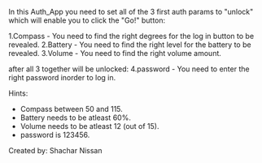 In this Auth_App you need to set all of the 3 first auth params to "unlock" which will enable you to click the "Go!" button:

1.Compass - You need to find the right degrees for the log in button to be revealed.
2.Battery - You need to find the right level for the battery to be revealed.
3.Volume - You need to find the right volume amount.

after all 3 together will be unlocked:
4.password - You need to enter the right password inorder to log in.

Hints: 
* Compass between 50 and 115.
* Battery needs to be atleast 60%.
* Volume needs to be atleast 12 (out of 15).
* password is 123456.

Created by: Shachar Nissan
